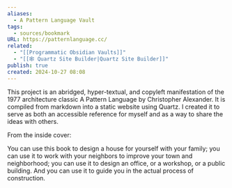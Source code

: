 ```yaml
---
aliases:
  - A Pattern Language Vault
tags:
  - sources/bookmark
URL: https://patternlanguage.cc/
related:
  - "[[Programmatic Obsidian Vaults]]"
  - "[[🕸️ Quartz Site Builder|Quartz Site Builder]]"
publish: true
created: 2024-10-27 08:08
---
```


This project is an abridged, hyper-textual, and copyleft manifestation of the 1977 architecture classic A Pattern Language by Christopher Alexander. It is compiled from markdown into a static website using Quartz. I created it to serve as both an accessible reference for myself and as a way to share the ideas with others.

From the inside cover:

You can use this book to design a house for yourself with your family; you can use it to work with your neighbors to improve your town and neighborhood; you can use it to design an office, or a workshop, or a public building. And you can use it to guide you in the actual process of construction.